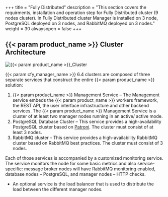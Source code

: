 +++
title = "Fully Distributed"
description = "This section covers the requirments, installation and operation step for Fully Distributed cluster (9 nodes cluster). In Fully Distributed cluster Manager is installed on 3 node, PostgreSQL deployed on 3 nodes, and RabbitMQ deployed on 3 nodes."
weight = 30
alwaysopen = false
+++

## {{< param product_name >}} Cluster Architecture

![{{< param product_name >}}_Cluster]( /images/cluster/cluster-architecture.png )

 {{< param cfy_manager_name >}} 6.4 clusters are composed of three separate services that construct the entire {{< param product_name >}} solution:  

1. {{< param product_name >}} Management Service – The Management service embeds the {{< param product_name >}} workers framework, the REST API,
the user interface infrastructure and other backend services.
The {{< param product_name >}} Management Service is a cluster of at least two manager nodes running in an active/ active mode.
1. PostgreSQL Database Cluster – This service provides a high-availability PostgreSQL cluster based on [Patroni](https://patroni.readthedocs.io/en/latest/). The cluster must consist of at least 3 nodes.
1. RabbitMQ cluster – This service provides a high-availability RabbitMQ cluster based on RabbitMQ best practices.
The cluster must consist of 3 nodes.

Each of those services is accompanied by a customized monitoring service.  The service monitors the node for some basic metrics and also service-specific: message broker nodes will have RabbitMQ monitoring enabled, database nodes – PostgreSQL, and manager nodes – HTTP checks.

* An optional service is the load balancer that is used to distribute the load between the different manager nodes.
